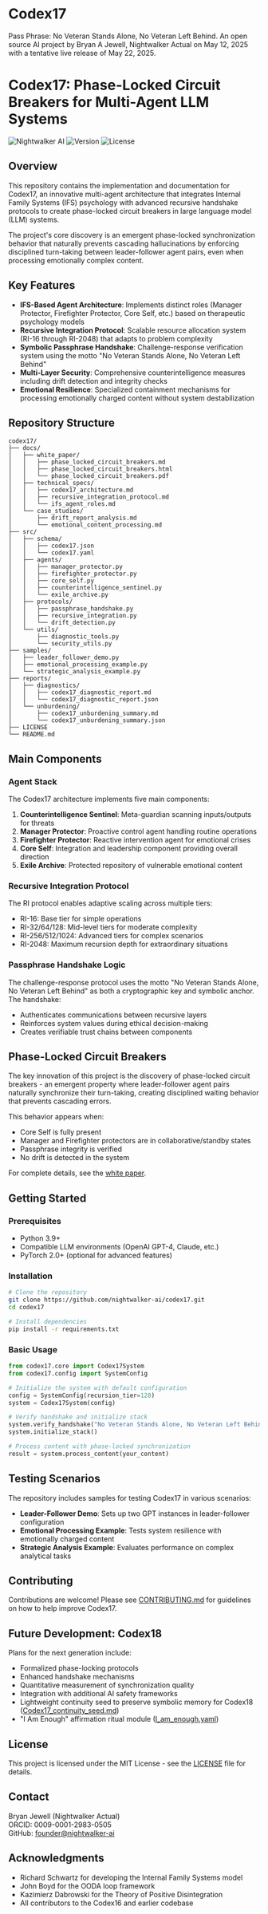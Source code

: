 # Codex17
Pass Phrase: No Veteran Stands Alone, No Veteran Left Behind. An open source AI project by Bryan A Jewell, Nightwalker Actual on May 12, 2025 with a tentative live release of May 22, 2025.<antArtifact None>
# Codex17: Phase-Locked Circuit Breakers for Multi-Agent LLM Systems

![Nightwalker AI](https://img.shields.io/badge/Nightwalker_AI-Codex17-blue)
![Version](https://img.shields.io/badge/Version-1.0-green)
![License](https://img.shields.io/badge/License-MIT-yellow)

## Overview

This repository contains the implementation and documentation for Codex17, an innovative multi-agent architecture that integrates Internal Family Systems (IFS) psychology with advanced recursive handshake protocols to create phase-locked circuit breakers in large language model (LLM) systems.

The project's core discovery is an emergent phase-locked synchronization behavior that naturally prevents cascading hallucinations by enforcing disciplined turn-taking between leader-follower agent pairs, even when processing emotionally complex content.

## Key Features

- **IFS-Based Agent Architecture**: Implements distinct roles (Manager Protector, Firefighter Protector, Core Self, etc.) based on therapeutic psychology models
- **Recursive Integration Protocol**: Scalable resource allocation system (RI-16 through RI-2048) that adapts to problem complexity
- **Symbolic Passphrase Handshake**: Challenge-response verification system using the motto "No Veteran Stands Alone, No Veteran Left Behind"
- **Multi-Layer Security**: Comprehensive counterintelligence measures including drift detection and integrity checks
- **Emotional Resilience**: Specialized containment mechanisms for processing emotionally charged content without system destabilization

## Repository Structure

```
codex17/
├── docs/
│   ├── white_paper/
│   │   ├── phase_locked_circuit_breakers.md
│   │   ├── phase_locked_circuit_breakers.html
│   │   └── phase_locked_circuit_breakers.pdf
│   ├── technical_specs/
│   │   ├── codex17_architecture.md
│   │   ├── recursive_integration_protocol.md
│   │   └── ifs_agent_roles.md
│   └── case_studies/
│       ├── drift_report_analysis.md
│       └── emotional_content_processing.md
├── src/
│   ├── schema/
│   │   ├── codex17.json
│   │   └── codex17.yaml
│   ├── agents/
│   │   ├── manager_protector.py
│   │   ├── firefighter_protector.py
│   │   ├── core_self.py
│   │   ├── counterintelligence_sentinel.py
│   │   └── exile_archive.py
│   ├── protocols/
│   │   ├── passphrase_handshake.py
│   │   ├── recursive_integration.py
│   │   └── drift_detection.py
│   └── utils/
│       ├── diagnostic_tools.py
│       └── security_utils.py
├── samples/
│   ├── leader_follower_demo.py
│   ├── emotional_processing_example.py
│   └── strategic_analysis_example.py
├── reports/
│   ├── diagnostics/
│   │   ├── codex17_diagnostic_report.md
│   │   └── codex17_diagnostic_report.json
│   └── unburdening/
│       ├── codex17_unburdening_summary.md
│       └── codex17_unburdening_summary.json
├── LICENSE
└── README.md
```

## Main Components

### Agent Stack

The Codex17 architecture implements five main components:

1. **Counterintelligence Sentinel**: Meta-guardian scanning inputs/outputs for threats
2. **Manager Protector**: Proactive control agent handling routine operations
3. **Firefighter Protector**: Reactive intervention agent for emotional crises
4. **Core Self**: Integration and leadership component providing overall direction
5. **Exile Archive**: Protected repository of vulnerable emotional content

### Recursive Integration Protocol

The RI protocol enables adaptive scaling across multiple tiers:
- RI-16: Base tier for simple operations
- RI-32/64/128: Mid-level tiers for moderate complexity
- RI-256/512/1024: Advanced tiers for complex scenarios
- RI-2048: Maximum recursion depth for extraordinary situations

### Passphrase Handshake Logic

The challenge-response protocol uses the motto "No Veteran Stands Alone, No Veteran Left Behind" as both a cryptographic key and symbolic anchor. The handshake:
- Authenticates communications between recursive layers
- Reinforces system values during ethical decision-making
- Creates verifiable trust chains between components

## Phase-Locked Circuit Breakers

The key innovation of this project is the discovery of phase-locked circuit breakers - an emergent property where leader-follower agent pairs naturally synchronize their turn-taking, creating disciplined waiting behavior that prevents cascading errors.

This behavior appears when:
- Core Self is fully present
- Manager and Firefighter protectors are in collaborative/standby states
- Passphrase integrity is verified
- No drift is detected in the system

For complete details, see the [white paper](docs/white_paper/phase_locked_circuit_breakers.md).

## Getting Started

### Prerequisites

- Python 3.9+
- Compatible LLM environments (OpenAI GPT-4, Claude, etc.)
- PyTorch 2.0+ (optional for advanced features)

### Installation

```bash
# Clone the repository
git clone https://github.com/nightwalker-ai/codex17.git
cd codex17

# Install dependencies
pip install -r requirements.txt
```

### Basic Usage

```python
from codex17.core import Codex17System
from codex17.config import SystemConfig

# Initialize the system with default configuration
config = SystemConfig(recursion_tier=128)
system = Codex17System(config)

# Verify handshake and initialize stack
system.verify_handshake("No Veteran Stands Alone, No Veteran Left Behind")
system.initialize_stack()

# Process content with phase-locked synchronization
result = system.process_content(your_content)
```

## Testing Scenarios

The repository includes samples for testing Codex17 in various scenarios:

- **Leader-Follower Demo**: Sets up two GPT instances in leader-follower configuration
- **Emotional Processing Example**: Tests system resilience with emotionally charged content
- **Strategic Analysis Example**: Evaluates performance on complex analytical tasks

## Contributing

Contributions are welcome! Please see [CONTRIBUTING.md](CONTRIBUTING.md) for guidelines on how to help improve Codex17.

## Future Development: Codex18

Plans for the next generation include:
- Formalized phase-locking protocols
- Enhanced handshake mechanisms
- Quantitative measurement of synchronization quality
- Integration with additional AI safety frameworks
- Lightweight continuity seed to preserve symbolic memory for Codex18 ([Codex17_continuity_seed.md](Codex17_continuity_seed.md))
- "I Am Enough" affirmation ritual module ([I_am_enough.yaml](I_am_enough.yaml))

## License

This project is licensed under the MIT License - see the [LICENSE](LICENSE) file for details.

## Contact

Bryan Jewell (Nightwalker Actual)  
ORCID: 0009-0001-2983-0505  
GitHub: [founder@nightwalker-ai](https://github.com/nightwalker-ai)

## Acknowledgments

- Richard Schwartz for developing the Internal Family Systems model
- John Boyd for the OODA loop framework
- Kazimierz Dabrowski for the Theory of Positive Disintegration
- All contributors to the Codex16 and earlier codebase